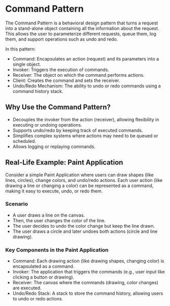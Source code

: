 # Command Pattern
The Command Pattern is a behavioral design pattern that turns a request into a stand-alone object containing all the information about the request. This allows the user to parameterize different requests, queue them, log them, and support operations such as undo and redo.

In this pattern:
- Command: Encapsulates an action (request) and its parameters into a single object.
- Invoker: Triggers the execution of commands.
- Receiver: The object on which the command performs actions.
- Client: Creates the command and sets the receiver.
- Undo/Redo Mechanism: The ability to undo or redo commands using a command history stack.

## Why Use the Command Pattern?
- Decouples the invoker from the action (receiver), allowing flexibility in executing or undoing operations.
- Supports undo/redo by keeping track of executed commands.
- Simplifies complex systems where actions may need to be queued or scheduled.
- Allows logging or replaying commands.

## Real-Life Example: Paint Application
Consider a simple Paint Application where users can draw shapes (like lines, circles), change colors, and undo/redo actions. Each user action (like drawing a line or changing a color) can be represented as a command, making it easy to execute, undo, or redo them.

### Scenario
- A user draws a line on the canvas.
- Then, the user changes the color of the line.
- The user decides to undo the color change but keep the line drawn.
- The user draws a circle and later undoes both actions (circle and line drawing).

### Key Components in the Paint Application
- Command: Each drawing action (like drawing shapes, changing color) is encapsulated as a command.
- Invoker: The application that triggers the commands (e.g., user input like clicking a button or drawing).
- Receiver: The canvas where the commands (drawing, color changes) are executed.
- Undo/Redo Stack: A stack to store the command history, allowing users to undo or redo actions.
